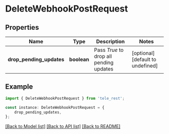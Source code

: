 # DeleteWebhookPostRequest


## Properties

Name | Type | Description | Notes
------------ | ------------- | ------------- | -------------
**drop_pending_updates** | **boolean** | Pass *True* to drop all pending updates | [optional] [default to undefined]

## Example

```typescript
import { DeleteWebhookPostRequest } from 'tele_rest';

const instance: DeleteWebhookPostRequest = {
    drop_pending_updates,
};
```

[[Back to Model list]](../README.md#documentation-for-models) [[Back to API list]](../README.md#documentation-for-api-endpoints) [[Back to README]](../README.md)
